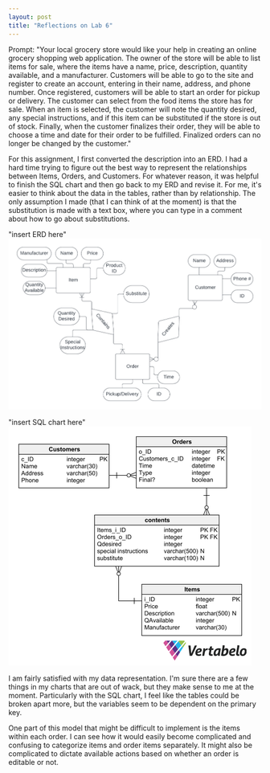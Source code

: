 ```yaml
---
layout: post
title: "Reflections on Lab 6"
---
```

Prompt:
"Your local grocery store would like your help in creating an online grocery shopping web application. The owner of the store will be able to list items for sale, where the items have a name, price, description, quantity available, and a manufacturer. Customers will be able to go to the site and register to create an account, entering in their name, address, and phone number. Once registered, customers will be able to start an order for pickup or delivery. The customer can select from the food items the store has for sale. When an item is selected, the customer will note the quantity desired, any special instructions, and if this item can be substituted if the store is out of stock. Finally, when the customer finalizes their order, they will be able to choose a time and date for their order to be fulfilled. Finalized orders can no longer be changed by the customer."

For this assignment, I first converted the description into an ERD. I had a hard time trying to figure out the best way to represent the relationships between Items, Orders, and Customers. For whatever reason, it was helpful to finish the SQL chart and then go back to my ERD and revise it. For me, it's easier to think about the data in the tables, rather than by relationship. The only assumption I made (that I can think of at the moment) is that the substitution is made with a text box, where you can type in a comment about how to go about substitutions.

"insert ERD here"
<img src="ERD.png">

"insert SQL chart here"
<img src="Vertabello.png">


I am fairly satisfied with my data representation. I'm sure there are a few things in my charts that are out of wack, but they make sense to me at the moment. Particularly with the SQL chart, I feel like the tables could be broken apart more, but the variables seem to be dependent on the primary key. 

One part of this model that might be difficult to implement is the items within each order. I can see how it would easily become complicated and confusing to categorize items and order items separately. It might also be complicated to dictate available actions based on whether an order is editable or not. 
